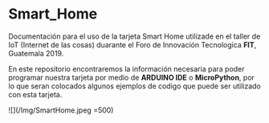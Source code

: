 # Smart_Home
 Documentación para el uso de la tarjeta Smart Home utilizade en el taller de IoT (Internet de las cosas) duarante el Foro de Innovación Tecnologica **FIT**, Guatemala 2019.

 En este repositorio encontraremos la información necesaria para poder programar nuestra tarjeta por medio de **ARDUINO IDE** o **MicroPython**, por lo que seran colocados algunos ejemplos de codigo que puede ser utilizado con esta tarjeta.

 ![](/Img/SmartHome.jpeg =500)
